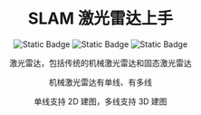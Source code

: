 <div align="center">
    <a name="Top"></a>
	<h1>SLAM 激光雷达上手</h1>
    <img alt="Static Badge" src="https://img.shields.io/badge/QQ-1482275402-red">
    <img alt="Static Badge" src="https://img.shields.io/badge/%E5%BE%AE%E4%BF%A1-lizhengxiao99-green">
    <img alt="Static Badge" src="https://img.shields.io/badge/Email-dauger%40126.com-brown">
</di



<br/>



激光雷达，包括传统的机械激光雷达和固态激光雷达

机械激光雷达有单线、有多线

单线支持 2D 建图，多线支持 3D 建图
